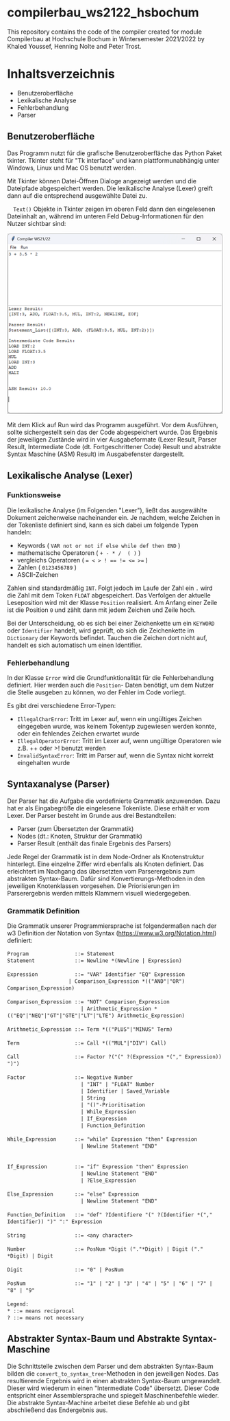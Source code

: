 # compilerbau_ws2122_hsbochum
This repository contains the code of the compiler created for module Compilerbau at Hochschule Bochum in Wintersemester 2021/2022 by Khaled Youssef, Henning Nolte and Peter Trost.


# Inhaltsverzeichnis
 - Benutzeroberfläche
 - Lexikalische Analyse
-  Fehlerbehandlung
-  Parser


## Benutzeroberfläche
Das Programm nutzt für die grafische Benutzeroberfläche das Python Paket tkinter. Tkinter steht für "Tk interface" und kann plattformunabhängig unter Windows, Linux und Mac OS benutzt werden.

Mit Tkinter können Datei-Öffnen Dialoge angezeigt werden und die Dateipfade abgespeichert werden. Die lexikalische Analyse (Lexer) greift dann auf die entsprechend ausgewählte Datei zu. 

`  Text()`  Objekte in Tkinter zeigen im oberen Feld dann den eingelesenen Dateiinhalt an, während im unteren Feld Debug-Informationen für den Nutzer sichtbar sind:

![tkinter](img/tkinter.png "tkinter")

Mit dem Klick auf Run wird das Programm ausgeführt.
Vor dem Ausführen, sollte sichergestellt sein das der Code abgespeichert wurde.
Das Ergebnis der jeweiligen Zustände wird in vier Ausgabeformate
(Lexer Result, Parser Result, Intermediate Code (dt. Fortgeschrittener Code) Result und
abstrakte Syntax Maschine (ASM) Result) im Ausgabefenster dargestellt.
## Lexikalische Analyse (Lexer)

### Funktionsweise
Die lexikalische Analyse (im Folgenden "Lexer"), ließt das ausgewählte Dokument zeichenweise nacheinander ein.
Je nachdem, welche Zeichen in der Tokenliste definiert sind, kann es sich dabei um folgende Typen handeln:

- Keywords ( `VAR not or not if else while def then END` )
- mathematische Operatoren ( `+ - * /  ( )` )
- vergleichs Operatoren ( ` = < > ! == != <= >= ` )
- Zahlen ( `0123456789` )
- ASCII-Zeichen

Zahlen sind standardmäßig `INT`. Folgt jedoch im Laufe der Zahl ein `.` wird die Zahl mit dem Token `FLOAT` abgespeichert.
Das Verfolgen der aktuelle Leseposition wird mit der Klasse `Position` realisiert. Am Anfang einer Zeile ist die Position `0` und zählt dann mit jedem Zeichen und Zeile hoch.

Bei der Unterscheidung, ob es sich bei einer Zeichenkette um ein `KEYWORD` oder `Identifier` handelt, wird geprüft, ob sich die Zeichenkette im `Dictionary` der Keywords befindet. Tauchen die Zeichen dort nicht auf, handelt es sich automatisch um einen Identifier.
### Fehlerbehandlung

In der Klasse `Error` wird die Grundfunktionalität für die Fehlerbehandlung definiert. Hier werden auch die `Position`- Daten benötigt, um dem Nutzer die Stelle ausgeben zu können, wo der Fehler im Code vorliegt.

Es gibt drei verschiedene Error-Typen:
- `IllegalCharError`: Tritt im Lexer auf, wenn ein ungültiges Zeichen eingegeben wurde, was keinem Tokentyp zugewiesen werden konnte, oder ein fehlendes Zeichen erwartet wurde
- `IllegalOperatorError`: Tritt im Lexer auf, wenn ungültige Operatoren wie z.B. ++ oder >! benutzt werden
- `InvalidSyntaxError`: Tritt im Parser auf, wenn die Syntax nicht korrekt eingehalten wurde

## Syntaxanalyse (Parser)

Der Parser hat die Aufgabe die vordefinierte Grammatik anzuwenden.
Dazu hat er als Eingabegröße die eingelesene Tokenliste. Diese erhält er vom Lexer.
Der Parser besteht im Grunde aus drei Bestandteilen:
- Parser (zum Übersetzten der Grammatik)
- Nodes (dt.: Knoten, Struktur der Grammatik)
- Parser Result (enthält das finale Ergebnis des Parsers)

Jede Regel der Grammatik ist in dem Node-Ordner als Knotenstruktur hinterlegt.
Eine einzelne Ziffer wird ebenfalls als Knoten definiert.
Das erleichtert im Nachgang das übersetzten vom Parserergebnis zum abstrakten Syntax-Baum.
Dafür sind Konvertierungs-Methoden in den jeweiligen Knotenklassen vorgesehen.
Die Priorisierungen im Parserergebnis werden mittels Klammern visuell wiedergegeben. 

### Grammatik Definition
Die Grammatik unserer Programmiersprache ist folgendermaßen nach der w3 Definition der Notation von Syntax (https://www.w3.org/Notation.html) definiert:    

```ebnf
Program               ::= Statement
Statement             ::= Newline *(Newline | Expression)
  
Expression            ::= "VAR" Identifier "EQ" Expression  
	                | Comparison_Expression *(("AND"|"OR") Comparison_Expression)  
  
Comparison_Expression ::= "NOT" Comparison_Expression
                        | Arithmetic_Expression *(("EQ"|"NEQ"|"GT"|"GTE"|"LT"|"LTE") Arithmetic_Expression)
  
Arithmetic_Expression ::= Term *(("PLUS"|"MINUS" Term)
  
Term                  ::= Call *(("MUL"|"DIV") Call)
  
Call                  ::= Factor ?("(" ?(Expression *("," Expression)) ")")
  
Factor                ::= Negative Number
                        | "INT" | "FLOAT" Number
                        | Identifier | Saved_Variable
                        | String
                        | "()"-Prioritisation
                        | While_Expression
                        | If_Expression
                        | Function_Definition
                        
While_Expression      ::= "while" Expression "then" Expression
                        | Newline Statement "END"
                        
  
If_Expression         ::= "if" Expression "then" Expression
                        | Newline Statement "END"
                        | ?Else_Expression
  
Else_Expression       ::= "else" Expression
                        | Newline Statement "END" 
  
Function_Definition   ::= "def" ?Identifiere "(" ?(Identifier *("," Identifier)) ")" ":" Expression
  
String                ::= <any character>

Number                ::= PosNum *Digit ("."*Digit) | Digit ("." *Digit) | Digit

Digit                 ::= "0" | PosNum  
  
PosNum                ::= "1" | "2" | "3" | "4" | "5" | "6" | "7" | "8" | "9"  

Legend:
* ::= means reciprocal
? ::= means not necessary
```

## Abstrakter Syntax-Baum und Abstrakte Syntax-Maschine

Die Schnittstelle zwischen dem Parser und dem abstrakten Syntax-Baum bilden die
`convert_to_syntax_tree`-Methoden in den jeweiligen Nodes.
Das resultierende Ergebnis wird in einen abstrakten Syntax-Baum umgewandelt.
Dieser wird wiederum in einen "Intermediate Code" übersetzt.
Dieser Code entspricht einer Assemblersprache und spiegelt Maschinenbefehle wieder.
Die abstrakte Syntax-Machine arbeitet diese Befehle ab und gibt abschließend das Endergebnis aus.